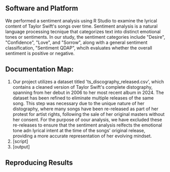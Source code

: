 ## Software and Platform
We performed a sentiment analysis using R Studio to examine the lyrical content of Taylor Swift's songs over time. Sentiment analysis is a natural language processing tecnique that categorizes text into distinct emotional tones or sentiments. In our study, the sentiment categories include "Desire", "Confidence", "Love", and "Sorrow", along with a general sentiment classification, "Sentiment QDAP", whcih evaluates whether the overall sentiment is positive or negative.

## Documentation Map:
1. Our project utilizes a dataset titled 'ts_discography_released.csv', which contains a cleaned version of Taylor Swift's complete distography, spanning from her debut in 2006 to her most recent album in 2024. The dataset has been refined to eliminate multiple releases of the same song. This step was necessary due to the unique nature of her distography, where many songs have been re-released as part of her protest for artist rights, following the sale of her original masters without her consent. For the purpose of oour analysis, we have excluded these re-releases to ensure that the sentiment analysis relfects the emotional tone adn lyrical intent at the time of the songs' original release, providing a more accurate representation of her evolving mindset.  
2. [script]
3. [output]

## Reproducing Results

